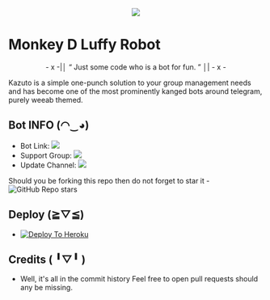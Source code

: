 <p align="center">
  <img src="https://images7.alphacoders.com/599/599379.jpg">
</p>

# Monkey D Luffy Robot 

<p align="center">
- x -|│  “	Just some code who is a bot for fun. ”  │| - x -
</p>

<p align="center">

</p>





Kazuto is a simple one-punch solution to your group management needs and has become one of the most prominently kanged bots around telegram, purely weeab themed.

## Bot INFO (◠‿◕)
* Bot Link:  <a href="https://t.me/kazutoSuperbot" alt="Luffy Robot"> <img src="https://img.shields.io/badge/%F0%9F%A4%96%20-LuffyRobot-blue" /> </a>
* Support Group: <a  href="https://t.me/Kazutosuport" alt="Kazuto Sypport AinCrad"> <img  src="https://img.shields.io/badge/%F0%9F%92%A1-One%20Piece%20Support-9cf" /> </a>
* Update Channel: <a  href="https://t.me/Kazutoupdates" alt="Kazuto Updates"> <img  src="https://img.shields.io/badge/%F0%9F%92%A1-Luffy%20Update%20Channel-9cf" /> </a>

Should you be forking this repo then do not forget to star it - <img alt="GitHub Repo stars" src="https://img.shields.io/github/stars/Dojeto/Kirito?color=white&label=%F0%9F%8C%9F%20star">

## Deploy (≧▽≦)
* [![Deploy To Heroku](https://www.herokucdn.com/deploy/button.svg)](heroku.com/deploy?template=https://github.com/PR1NC3C0D3/MonkeyDLuffy)

## Credits ( ╹▽╹ )
* Well, it's all in the commit history 
Feel free to open pull requests should any be missing.
